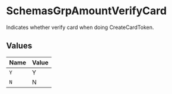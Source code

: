 # SchemasGrpAmountVerifyCard

Indicates whether verify card when doing CreateCardToken.



## Values

| Name  | Value |
| ----- | ----- |
| `Y`   | Y     |
| `N`   | N     |